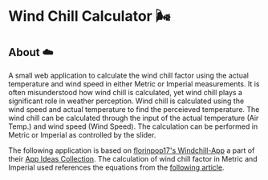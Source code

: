 # Wind Chill Calculator :wind_face:

## About  :cloud:
A small web application to calculate the wind chill factor using the actual temperature and wind speed in either Metric or Imperial measurements. It is often misunderstood how wind chill is calculated, yet wind chill plays a significant role in weather perception. Wind chill is calculated using the wind speed and actual temperature to find the perceieved temperature. The wind chill can be calculated through the input of the actual temperature (Air Temp.) and wind speed (Wind Speed). The calculation can be performed in Metric or Imperial as controlled by the slider. 

The following application is based on [florinpop17's Windchill-App](https://github.com/florinpop17/app-ideas/blob/master/Projects/1-Beginner/Windchill-App.md) a part of their [App Ideas Collection](https://github.com/florinpop17/app-ideas). The calculation of wind chill factor in Metric and Imperial used references the equations from the [following article](https://sciencing.com/calculate-wind-chill-factor-5981683.html). 
